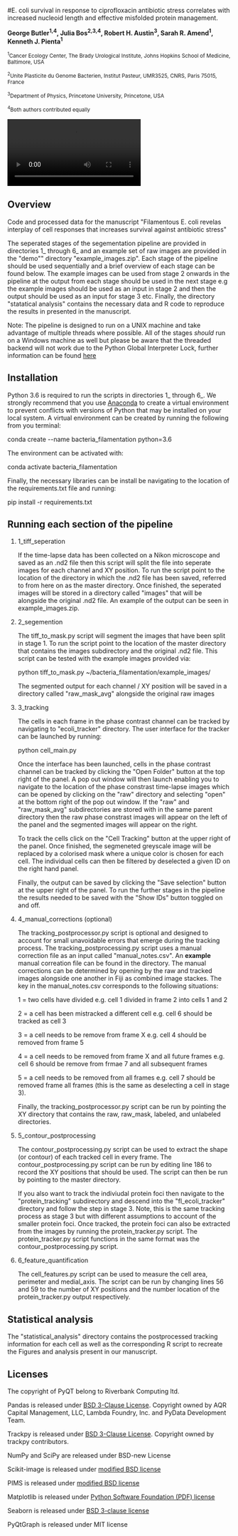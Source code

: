 #E. coli survival in response to ciprofloxacin antibiotic stress correlates with increased nucleoid length and effective misfolded protein management. 

**George Butler<sup>1,4</sup>, Julia Bos<sup>2,3,4</sup>, Robert H. Austin<sup>3</sup>, Sarah R. Amend<sup>1</sup>, Kenneth J. Pienta<sup>1</sup>**

<sup><sup>1</sup>Cancer Ecology Center, The Brady Urological Institute,  Johns Hopkins School of Medicine, Baltimore, USA</sup>

<sup><sup>2</sup>Unite Plasticite du Genome Bacterien, Institut Pasteur, UMR3525, CNRS, Paris 75015, France</sup>

<sup><sup>3</sup>Department of Physics, Princetone University, Princetone, USA</sup>

<sup><sup>4</sup>Both authors contributed equally</sup>

![ecoli_filamentation](https://github.com/george-butler/bacteria_filamentation/demo/example_video.avi)

## Overview

Code and processed data for the manuscript "Filamentous E. coli revelas interplay of cell responses that increases survival against antibiotic stress"

The seperated stages of the segementation pipeline are provided in directories 1_ through 6_ and an example set of raw images are provided in the "demo"" directory "example_images.zip". Each stage of the pipeline should be used sequentially and a brief overview of each stage can be found below. The example images can be used from stage 2 onwards in the pipeline at the output from each stage should be used in the next stage e.g the example images should be used as an input in stage 2 and then the output should be used as an input for stage 3 etc. Finally, the directory "statatical analysis" contains the necessary data and R code to reproduce the results in presented in the manuscript. 

Note: The pipeline is designed to run on a UNIX machine and take advantage of multiple threads where possible. All of the stages *should* run on a Windows machine as well but please be aware that the threaded backend will not work due to the Python Global Interpreter Lock, further information can be found [here](https://joblib.readthedocs.io/en/latest/parallel.html)

## Installation
Python 3.6 is required to run the scripts in directories 1_ through 6_. We strongly recommend that you use [Anaconda](https://www.anaconda.com/) to create a virtual environment to prevent conflicts with versions of Python that may be installed on your local system. A virtual environment can be created by running the following from you terminal: 

conda create --name bacteria_filamentation python=3.6

The environment can be activated with:

conda activate bacteria_filamentation 

Finally, the necessary libraries can be install be navigating to the location of the requirements.txt file and running:

pip install -r requirements.txt 
	

## Running each section of the pipeline

1. 1_tiff_seperation

	If the time-lapse data has been collected on a Nikon microscope and saved as an .nd2 file then this script will split the file into seperate images for each channel and XY position. To run the script point to the location of the directory in which the .nd2 file has been saved, referred to from here on as the master directory. Once finished, the seperated images will be stored in a directory called "images" that will be alongside the original .nd2 file. An example of the output can be seen in example_images.zip.
	
2. 2_segemention

	The tiff_to_mask.py script will segment the images that have been split in stage 1. To run the script point to the location of the master directory that contains the images subdirectory and the original .nd2 file. This script can be tested with the example images provided via:
	
	python tiff_to_mask.py ~/bacteria_filamentation/example_images/
	
	The segmented output for each channel / XY position will be saved in a directory called "raw_mask_avg" alongside the original raw images

3. 3_tracking

	The cells in each frame in the phase contrast channel can be tracked by navigating to "ecoli_tracker" directory. The user interface for the tracker can be launched by running:
	
	python cell_main.py
	
	Once the interface has been launched, cells in the phase contrast channel can be tracked by clicking the "Open Folder" button at the top right of the panel. A pop out window will then launch enabling you to navigate to the location of the phase constrast time-lapse images which can be opened by clicking on the "raw" directory and selecting "open" at the bottom right of the pop out window. If the "raw" and "raw_mask_avg" subdirectories are stored with in the same parent directory then the raw phase constrast images will appear on the left of the panel and the segmented images will appear on the right. 
	
	To track the cells click on the "Cell Tracking" button at the upper right of the panel. Once finished, the segmeneted greyscale image will be replaced by a colorised mask where a unique color is chosen for each cell. The individual cells can then be filtered by deselected a given ID on the right hand panel. 
	
	Finally, the output can be saved by clicking the "Save selection" button at the upper right of the panel. To run the further stages in the pipeline the results needed to be saved with the "Show IDs" button toggled on and off.

4. 4_manual_corrections (optional)

	The tracking_postprocessor.py script is optional and designed to account for small unavoidable errors that emerge during the tracking process. The tracking_postprocessing.py script uses a manual correction file as an input called "manual_notes.csv". An **example** manual correation file can be found in the directory. The manual corrections can be determined by opening by the raw and tracked images alongside one another in Fiji as combined image stackes. The key in the manual_notes.csv corresponds to the following situations:
	
	1 = two cells have divided e.g. cell 1 divided in frame 2 into cells 1 and 2 
	
	2 = a cell has been mistracked a different cell e.g. cell 6 should be tracked as cell 3 
	
	3 = a cell needs to be remove from frame X e.g. cell 4 should be removed from frame 5
	
	4 = a cell needs to be removed from frame X and all future frames e.g. cell 6 should be remove from frmae 7 and all subsequent frames 
	
	5 = a cell needs to be removed from all frames e.g. cell 7 should be removed frame all frames (this is the same as deselecting a cell in stage 3). 
	
	Finally, the tracking_postprocessor.py script can be run by pointing the XY directory that contains the raw, raw_mask, labeled, and unlabeled directories. 
										
5. 5_contour_postprocessing

	The contour_postprocessing.py script can be used to extract the shape (or contour) of each tracked cell in every frame. The contour_postprocessing.py script can be run by editing line 186 to record the XY positions that should be used. The script can then be run by pointing to the master directory. 
	
	If you also want to track the indiviudal protein foci then navigate to the "protein_tracking" subdirectory and descend into the "fl_ecoli_tracker" directory and follow the step in stage 3. Note, this is the same tracking process as stage 3 but with different assumptions to account of the smaller protein foci. Once tracked, the protein foci can also be extracted from the images by running the protein_tracker.py script. The protein_tracker.py script functions in the same format was the contour_postprocessing.py script. 
	
6. 6_feature_quantification

	The cell_features.py script can be used to measure the cell area, perimeter and medial_axis. The script can be run by changing lines 56 and 59 to the number of XY positions and the number location of the protein_tracker.py output respectively. 

## Statistical analysis

The "statistical_analysis" directory contains the postprocessed tracking information for each cell as well as the corresponding R script to recreate the Figures and analysis present in our manuscript. 

## Licenses
The copyright of PyQT belong to Riverbank Computing ltd.

Pandas is released under [BSD 3-Clause License](http://pandas.pydata.org/pandas-docs/stable/overview.html?highlight=bsd). Copyright owned by AQR Capital Management, LLC, Lambda Foundry, Inc. and PyData Development Team. 

Trackpy is released under [BSD 3-Clause License](https://github.com/soft-matter/trackpy/blob/master/LICENSE). Copyright owned by trackpy contributors.

NumPy and SciPy are released under BSD-new License

Scikit-image is released under [modified BSD license](https://github.com/scikit-image/scikit-image)

PIMS is released under [modified BSD license](https://github.com/soft-matter/pims/blob/master/license.txt)

Matplotlib is released under [Python Software Foundation (PDF) license](https://matplotlib.org/)

Seaborn is released under [BSD 3-clause license](https://github.com/mwaskom/seaborn/blob/master/LICENSE)

PyQtGraph is released under MIT license
